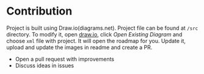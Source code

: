 # Contribution
Project is built using Draw.io(diagrams.net). Project file can be found at `/src` directory. To modify it, open [draw.io](https://app.diagrams.net/), click *Open Existing Diagram* and choose `xml` file with project. It will open the roadmap for you. Update it, upload and update the images in readme and create a PR.

- Open a pull request with improvements
- Discuss ideas in issues
